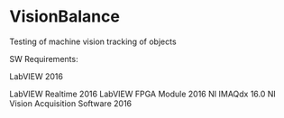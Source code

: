 # VisionBalance
Testing of machine vision tracking of objects

SW Requirements:

LabVIEW 2016

LabVIEW Realtime 2016
LabVIEW FPGA Module 2016
NI IMAQdx 16.0
NI Vision Acquisition Software 2016
